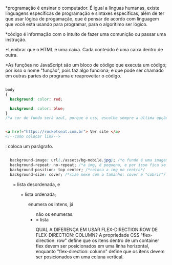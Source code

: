 *programação é ensinar o computador. É igual a línguas humanas, existe linguagens específicas de programação e sintaxes específicas, além de ter que usar lógica de progamação, que é pensar de acordo com linguagem que você está usando para programar, para o algorítimo ser lógico.

*código é informação com o intuito de fazer uma comunição ou passar uma instrução.

*Lembrar que o HTML é uma caixa. Cada conteúdo é uma caixa dentro de outra.

*As funções no JavaScript são um bloco de código que executa um código; por isso o nome "função", pois faz algo funciona; e que pode ser chamado em outras partes do programa e reaproveitar o código. 

````css

body
{
  background: color: red;

  background: color: blue;
}
/*a cor de fundo será azul, porque o css, escolhe sempre a última opção*/
````

````html

<a href="https://rocketseat.com.br"> Ver site </a>
<!--como colocar link-->

````

<p> : coloca um parágrafo.

````css

  background-image: url(./assets/bg-mobile.jpg); /*o fundo é uma imagem*/ /*a img é do meu arquivo "assets", por isso, o uso do ponto (.) que quer dizer: " acesse dentro de"; e com "/bg-mobile.jpg" estamos pedindo para o ponto acessar exatamente essa img*/
  background-repeat: no-repeat; /*a img, é pequena, e por isso fica se repetindo na tela, com no-repeat, ela não repete*/
  background-position: top center; /*coloca a img no centro*/
  background-size: cover; /*size mexe com o tamanho; cover é "cobrir"/ ou seja, essa função faz a img cobrir todo o fundo*/

````

<ul> = lista desordenada, e <ol> = lista ordenada; <ol> enumera os intens, já <ul> não os enumeras.
<li> = lista

QUAL A DIFERENÇA EM USAR FLEX-DIRECTION:ROW DE FLEX-DIRECTION: COLUMN?
A propriedade CSS "flex-direction: row" define que os itens dentro de um container flex devem ser posicionados em uma linha horizontal, enquanto "flex-direction: column" define que os itens devem ser posicionados em uma coluna vertical.